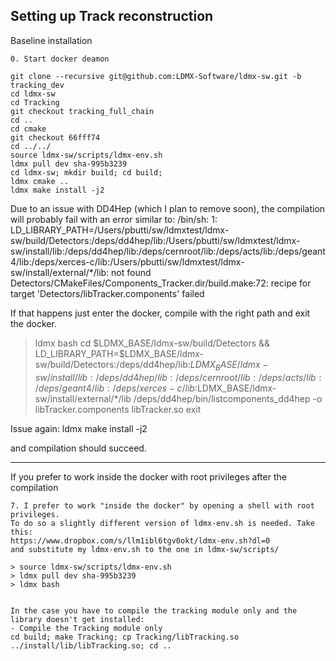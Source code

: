 Setting up Track reconstruction
---------------------------------------------

Baseline installation

    0. Start docker deamon 
```   
git clone --recursive git@github.com:LDMX-Software/ldmx-sw.git -b tracking_dev
cd ldmx-sw
cd Tracking
git checkout tracking_full_chain
cd ..
cd cmake
git checkout 66fff74
cd ../../
source ldmx-sw/scripts/ldmx-env.sh
ldmx pull dev sha-995b3239
cd ldmx-sw; mkdir build; cd build;
ldmx cmake ..
ldmx make install -j2
```

Due to an issue with DD4Hep (which I plan to remove soon), the compilation will probably fail with an error similar to:
/bin/sh: 1: LD_LIBRARY_PATH=/Users/pbutti/sw/ldmxtest/ldmx-sw/build/Detectors:/deps/dd4hep/lib:/Users/pbutti/sw/ldmxtest/ldmx-sw/install/lib:/deps/dd4hep/lib:/deps/cernroot/lib:/deps/acts/lib:/deps/geant4/lib:/deps/xerces-c/lib:/Users/pbutti/sw/ldmxtest/ldmx-sw/install/external/*/lib: not found
Detectors/CMakeFiles/Components_Tracker.dir/build.make:72: recipe for target 'Detectors/libTracker.components' failed

If that happens just enter the docker, compile with the right path and exit the docker.
> ldmx bash
> cd $LDMX_BASE/ldmx-sw/build/Detectors && LD_LIBRARY_PATH=$LDMX_BASE/ldmx-sw/build/Detectors:/deps/dd4hep/lib:$LDMX_BASE/ldmx-sw/install/lib:/deps/dd4hep/lib:/deps/cernroot/lib:/deps/acts/lib:/deps/geant4/lib:/deps/xerces-c/lib:$LDMX_BASE/ldmx-sw/install/external/*/lib /deps/dd4hep/bin/listcomponents_dd4hep -o libTracker.components libTracker.so
> exit

Issue again:
ldmx make install -j2

and compilation should succeed. 
    

----------------------------------

If you prefer to work inside the docker with root privileges after the compilation
    
    7. I prefer to work "inside the docker" by opening a shell with root privileges. 
    To do so a slightly different version of ldmx-env.sh is needed. Take this:
    https://www.dropbox.com/s/llm1ibl6tgv0okt/ldmx-env.sh?dl=0    
    and substitute my ldmx-env.sh to the one in ldmx-sw/scripts/

    > source ldmx-sw/scripts/ldmx-env.sh
    > ldmx pull dev sha-995b3239
    > ldmx bash


    In the case you have to compile the tracking module only and the library doesn't get installed:
    - Compile the Tracking module only
    cd build; make Tracking; cp Tracking/libTracking.so ../install/lib/libTracking.so; cd ..




